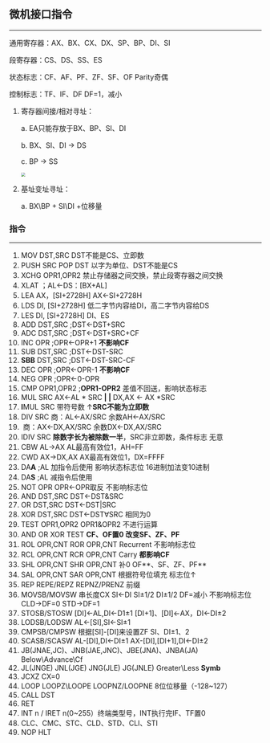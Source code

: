 ## 微机接口指令

---

通用寄存器：AX、BX、CX、DX、SP、BP、DI、SI

段寄存器：CS、DS、SS、ES

状态标志：CF、AF、PF、ZF、SF、OF Parity奇偶

控制标志：TF、IF、DF DF=1，减小

1.  寄存器间接/相对寻址：

    a.  EA只能存放于BX、BP、SI、DI

    b.  BX、SI、DI → DS

    c.  BP → SS

    <img src="/public/ReviewNotesMd/2.微机接口指令.jpg" style="zoom: 50%;" />

2.  基址变址寻址：

    a.  BX\\BP + SI\\DI +位移量

### 指令

---



1. MOV   DST,SRC  DST不能是CS、立即数
2. PUSH SRC POP DST 以字为单位、DST不能是CS
3. XCHG OPR1,OPR2 禁止存储器之间交换，禁止段寄存器之间交换
4. XLAT ；AL←DS：\[BX+AL\]
5. LEA   AX，\[SI+2728H\] AX←SI+2728H
6. LDS   DI, \[SI+2728H\] 低二字节内容给DI，高二字节内容给DS
7. LES   DI, \[SI+2728H\] DI、ES
8. ADD  DST,SRC ;DST←DST+SRC
9. ADC  DST,SRC ;DST←DST+SRC+CF
10. INC   OPR ;OPR←OPR+1 **不影响CF**
11. SUB  DST,SRC ;DST←DST-SRC
12. **SBB**  DST,SRC ;DST←DST-SRC-CF
13. DEC  OPR ;OPR←OPR-1 **不影响CF**
14. NEG  OPR ;OPR←0-OPR
15. CMP  OPR1,OPR2 ;**OPR1-OPR2** 差值不回送，影响状态标志
16. MUL  SRC AX←AL \* SRC **\| \|** DX,AX ← AX \*SRC
17. **I**MUL SRC 带符号数 ↑**SRC不能为立即数**
18. DIV    SRC 商：AL←AX/SRC 余数AH←AX/SRC
19. ​                  商：AX←DX,AX/SRC 余数DX←DX,AX/SRC
20. IDIV SRC **除数字长为被除数一半**，SRC非立即数，条件标志 无意
21. CBW AL→AX AL最高有效位1，AH=FF
22. CWD AX→DX,AX AX最高有效位1，DX=FFFF
23. DA**A** ;AL 加指令后使用 影响状态标志位 16进制加法变10进制
24. DA**S** ;AL 减指令后使用
25. NOT OPR OPR←OPR取反 不影响标志位
26. AND DST,SRC DST←DST&SRC
27. OR DST,SRC DST←DST\|SRC
28. XOR DST,SRC DST←DST∀SRC 相同为0
29. TEST OPR1,OPR2 OPR1&OPR2 不进行运算
30. AND OR XOR TEST **CF、OF置0 改变SF、ZF、PF**
31. ROL OPR,CNT ROR OPR,CNT Recurrent 不影响标志位
32. RCL OPR,CNT RCR OPR,CNT Carry **都影响CF**
33. SHL OPR,CNT SHR OPR,CNT 补0 OF**、SF、ZF、PF**
34. SAL OPR,CNT SAR OPR,CNT 根据符号位填充 标志位↑
35. REP REPE/REPZ REPNZ/PRENZ 前缀
36. MOVSB/MOVSW 串长度CX SI←DI SI±1/2 DI±1/2 DF=减小 不影响标志位  CLD→DF=0  STD→DF=1
37. STOSB/STOSW \[DI\]←AL,DI←D1±1 [DI+1\]、\[DI\]←AX，DI←DI±2
38. LODSB/LODSW AL←\[SI\],SI←SI±1
39. CMPSB/CMPSW 根据\[SI\]-\[DI\]来设置ZF SI、DI±1、2
40. SCASB/SCASW AL-\[DI\],DI←DI±1  AX-\[DI\],\[DI+1\],DI←DI±2
41. JB(JNAE,JC)、JNB(JAE,JNC)、JBE(JNA)、JNBA(JA) Below\\Advance\\Cf
42. JL(JNGE) JNL(JGE) JNG(JLE) JG(JNLE) Greater\\Less **Symb**
43. JCXZ CX=0
44. LOOP LOOPZ\\LOOPE LOOPNZ/LOOPNE 8位位移量（-128\~127）
45. CALL DST
46. RET
47. INT n / IRET n(0\~255）终端类型号，INT执行完IF、TF置0
48. CLC、CMC、STC、CLD、STD、CLI、STI
49. NOP HLT
